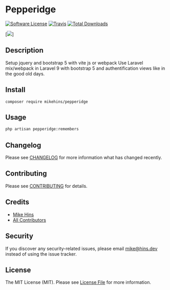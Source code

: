 # Pepperidge

[![Software License](https://img.shields.io/badge/license-MIT-brightgreen.svg?style=flat-square)](LICENSE.md)
[![Travis](https://img.shields.io/travis/mikehins/Pepperidge.svg?style=flat-square)]()
[![Total Downloads](https://img.shields.io/packagist/dt/mikehins/Pepperidge.svg?style=flat-square)](https://packagist.org/packages/mikehins/Pepperidge)

[![](https://i.imgflip.com/6tmdsq.jpg)]

## Description
Setup jquery and bootstrap 5 with vite js or webpack
Use Laravel mix/webpack in Laravel 9 with bootstrap 5 and authentification views like in the good old days.

## Install

`composer require mikehins/pepperidge`

## Usage

```bash
php artisan pepperidge:remembers
```

## Changelog

Please see [CHANGELOG](CHANGELOG.md) for more information what has changed recently.

## Contributing

Please see [CONTRIBUTING](CONTRIBUTING.md) for details.

## Credits

- [Mike Hins](https://github.com/mikehins)
- [All Contributors](https://github.com/mikehins/Pepperidge/contributors)

## Security

If you discover any security-related issues, please email mike@hins.dev instead of using the issue tracker.

## License

The MIT License (MIT). Please see [License File](/LICENSE.md) for more information.
